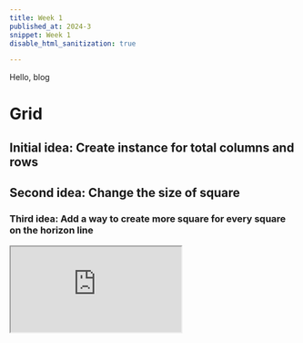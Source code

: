 ```yaml
---
title: Week 1
published_at: 2024-3
snippet: Week 1
disable_html_sanitization: true

---
```


Hello, blog


# Grid


## Initial idea: Create instance for total columns and rows

## Second idea: Change the size of square

### Third idea: Add a way to create more square for every square on the horizon line

<iframe src="https://editor.p5js.org/HappiesDay/full/LpYEK21eS"></iframe>
